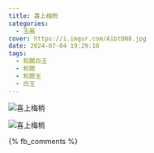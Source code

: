 ```yaml
---
title: 喜上梅梢
categories:
  - 玉器
cover: https://i.imgur.com/AibtDN8.jpg
date: 2024-07-04 19:29:10
tags:
  - 和闐白玉
  - 和闐
  - 和闐玉
  - 白玉
---
```


![喜上梅梢](https://i.imgur.com/AibtDN8.jpg)

![喜上梅梢](https://i.imgur.com/7UHFokA.jpg)

{% fb_comments %}

